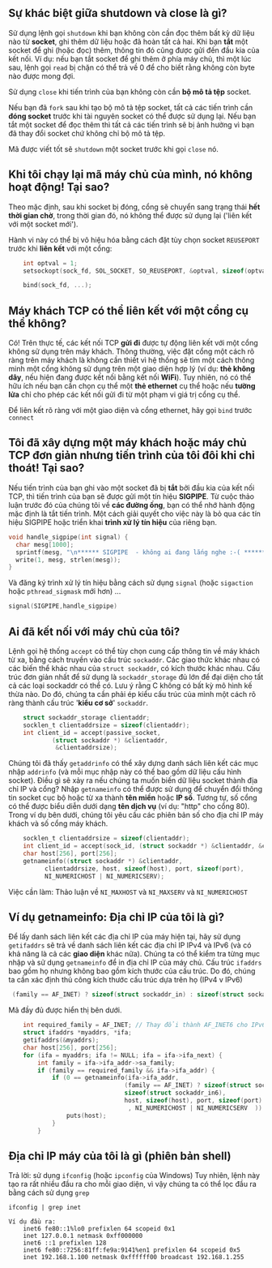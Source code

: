 ## Sự khác biệt giữa shutdown và close là gì?

Sử dụng lệnh gọi `shutdown` khi bạn không còn cần đọc thêm bất kỳ dữ liệu nào từ **socket**, ghi thêm dữ liệu hoặc đã hoàn tất cả hai.
Khi bạn **tắt** một socket để ghi (hoặc đọc) thêm, thông tin đó cũng được gửi đến đầu kia của kết nối. Ví dụ: nếu bạn tắt socket để ghi thêm ở phía máy chủ, thì một lúc sau, lệnh gọi `read` bị chặn có thể trả về 0 để cho biết rằng không còn byte nào được mong đợi.

Sử dụng `close` khi tiến trình của bạn không còn cần **bộ mô tả tệp** socket. 

Nếu bạn đã `fork` sau khi tạo bộ mô tả tệp socket, tất cả các tiến trình cần **đóng socket** trước khi tài nguyên socket có thể được sử dụng lại.  Nếu bạn tắt một socket để đọc thêm thì tất cả các tiến trình sẽ bị ảnh hưởng vì bạn đã thay đổi socket chứ không chỉ bộ mô tả tệp.

Mã được viết tốt sẽ `shutdown` một socket trước khi gọi `close` nó.

## Khi tôi chạy lại mã máy chủ của mình, nó không hoạt động! Tại sao?

Theo mặc định, sau khi socket bị đóng, cổng sẽ chuyển sang trạng thái **hết thời gian chờ**, trong thời gian đó, nó không thể được sử dụng lại ('liên kết với một socket mới').

Hành vi này có thể bị vô hiệu hóa bằng cách đặt tùy chọn socket `REUSEPORT` trước khi **liên kết** với một cổng:

```C
    int optval = 1;
    setsockopt(sock_fd, SOL_SOCKET, SO_REUSEPORT, &optval, sizeof(optval));

    bind(sock_fd, ...);
```

## Máy khách TCP có thể liên kết với một cổng cụ thể không?

Có! Trên thực tế, các kết nối TCP **gửi đi** được tự động liên kết với một cổng không sử dụng trên máy khách. Thông thường, việc đặt cổng một cách rõ ràng trên máy khách là không cần thiết vì hệ thống sẽ tìm một cách thông minh một cổng không sử dụng trên một giao diện hợp lý (ví dụ: **thẻ không dây**, nếu hiện đang được kết nối bằng kết nối **WiFi**). Tuy nhiên, nó có thể hữu ích nếu bạn cần chọn cụ thể một **thẻ ethernet** cụ thể hoặc nếu **tường lửa** chỉ cho phép các kết nối gửi đi từ một phạm vi giá trị cổng cụ thể.

Để liên kết rõ ràng với một giao diện và cổng ethernet, hãy gọi `bind` trước `connect`

## Tôi đã xây dựng một máy khách hoặc máy chủ TCP đơn giản nhưng tiến trình của tôi đôi khi chỉ thoát! Tại sao?

Nếu tiến trình của bạn ghi vào một socket đã bị **tắt** bởi đầu kia của kết nối TCP, thì tiến trình của bạn sẽ được gửi một tín hiệu **SIGPIPE**. Từ cuộc thảo luận trước đó của chúng tôi về **các đường ống**, bạn có thể nhớ hành động mặc định là tắt tiến trình. Một cách giải quyết cho việc này là bỏ qua các tín hiệu SIGPIPE hoặc triển khai **trình xử lý tín hiệu** của riêng bạn.

```C
void handle_sigpipe(int signal) {
  char mesg[1000];
  sprintf(mesg, "\n****** SIGPIPE  - không ai đang lắng nghe :-( ******\n");
  write(1, mesg, strlen(mesg));
}
```
Và đăng ký trình xử lý tín hiệu bằng cách sử dụng `signal` (hoặc `sigaction` hoặc `pthread_sigmask` mới hơn) ...

```C
signal(SIGPIPE,handle_sigpipe)
```
## Ai đã kết nối với máy chủ của tôi?

Lệnh gọi hệ thống `accept` có thể tùy chọn cung cấp thông tin về máy khách từ xa, bằng cách truyền vào cấu trúc `sockaddr`. Các giao thức khác nhau có các biến thể khác nhau của  `struct sockaddr`, có kích thước khác nhau. Cấu trúc đơn giản nhất để sử dụng là `sockaddr_storage` đủ lớn để đại diện cho tất cả các loại sockaddr có thể có. Lưu ý rằng C không có bất kỳ mô hình kế thừa nào. Do đó, chúng ta cần phải ép kiểu cấu trúc của mình một cách rõ ràng thành cấu trúc '**kiểu cơ sở**' `sockaddr`.

```C
    struct sockaddr_storage clientaddr;
    socklen_t clientaddrsize = sizeof(clientaddr);
    int client_id = accept(passive_socket,
            (struct sockaddr *) &clientaddr,
             &clientaddrsize);
```

Chúng tôi đã thấy `getaddrinfo` có thể xây dựng danh sách liên kết các mục nhập `addrinfo` (và mỗi mục nhập này có thể bao gồm dữ liệu cấu hình socket). Điều gì sẽ xảy ra nếu chúng ta muốn biến dữ liệu socket thành địa chỉ IP và cổng? Nhập `getnameinfo` có thể được sử dụng để chuyển đổi thông tin socket cục bộ hoặc từ xa thành **tên miền** hoặc **IP số**. Tương tự, số cổng có thể được biểu diễn dưới dạng **tên dịch vụ** (ví dụ: "http" cho cổng 80). Trong ví dụ bên dưới, chúng tôi yêu cầu các phiên bản số cho địa chỉ IP máy khách và số cổng máy khách.

```C
    socklen_t clientaddrsize = sizeof(clientaddr);
    int client_id = accept(sock_id, (struct sockaddr *) &clientaddr, &clientaddrsize);
    char host[256], port[256];
    getnameinfo((struct sockaddr *) &clientaddr,
          clientaddrsize, host, sizeof(host), port, sizeof(port),
          NI_NUMERICHOST | NI_NUMERICSERV);
```
Việc cần làm: Thảo luận về `NI_MAXHOST` và `NI_MAXSERV` và `NI_NUMERICHOST` 

## Ví dụ getnameinfo: Địa chỉ IP của tôi là gì?

Để lấy danh sách liên kết các địa chỉ IP của máy hiện tại, hãy sử dụng `getifaddrs` sẽ trả về danh sách liên kết các địa chỉ IP IPv4 và IPv6 (và có khả năng là cả các **giao diện** khác nữa). Chúng ta có thể kiểm tra từng mục nhập và sử dụng `getnameinfo` để in địa chỉ IP của máy chủ.
Cấu trúc `ifaddrs` bao gồm họ nhưng không bao gồm kích thước của cấu trúc. Do đó, chúng ta cần xác định thủ công kích thước cấu trúc dựa trên họ (IPv4 v IPv6)
```C
 (family == AF_INET) ? sizeof(struct sockaddr_in) : sizeof(struct sockaddr_in6)
```
Mã đầy đủ được hiển thị bên dưới.
```C
    int required_family = AF_INET; // Thay đổi thành AF_INET6 cho IPv6
    struct ifaddrs *myaddrs, *ifa;
    getifaddrs(&myaddrs);
    char host[256], port[256];
    for (ifa = myaddrs; ifa != NULL; ifa = ifa->ifa_next) {
        int family = ifa->ifa_addr->sa_family;
        if (family == required_family && ifa->ifa_addr) {
            if (0 == getnameinfo(ifa->ifa_addr,
                                (family == AF_INET) ? sizeof(struct sockaddr_in) :
                                sizeof(struct sockaddr_in6),
                                host, sizeof(host), port, sizeof(port)
                                 , NI_NUMERICHOST | NI_NUMERICSERV  ))
                puts(host);
            }
        }
```
## Địa chỉ IP máy của tôi là gì (phiên bản shell)

Trả lời: sử dụng `ifconfig` (hoặc `ipconfig` của Windows)
Tuy nhiên, lệnh này tạo ra rất nhiều đầu ra cho mỗi giao diện, vì vậy chúng ta có thể lọc đầu ra bằng cách sử dụng `grep`
```
ifconfig | grep inet

Ví dụ đầu ra:
	inet6 fe80::1%lo0 prefixlen 64 scopeid 0x1 
	inet 127.0.0.1 netmask 0xff000000 
	inet6 ::1 prefixlen 128 
	inet6 fe80::7256:81ff:fe9a:9141%en1 prefixlen 64 scopeid 0x5 
	inet 192.168.1.100 netmask 0xffffff00 broadcast 192.168.1.255
```



